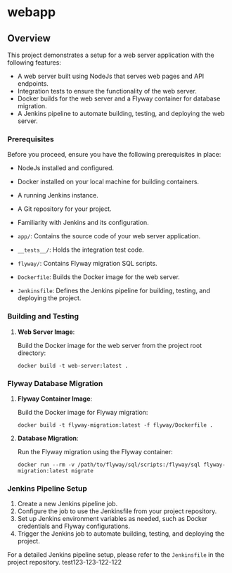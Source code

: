 # webapp

## Overview

This project demonstrates a setup for a web server application with the following features:

- A web server built using NodeJs that serves web pages and API endpoints.
- Integration tests to ensure the functionality of the web server.
- Docker builds for the web server and a Flyway container for database migration.
- A Jenkins pipeline to automate building, testing, and deploying the web server.

### Prerequisites

Before you proceed, ensure you have the following prerequisites in place:

- NodeJs installed and configured.
- Docker installed on your local machine for building containers.
- A running Jenkins instance.
- A Git repository for your project.
- Familiarity with Jenkins and its configuration.


- `app/`: Contains the source code of your web server application.
- `__tests__/`: Holds the integration test code.
- `flyway/`: Contains Flyway migration SQL scripts.
- `Dockerfile`: Builds the Docker image for the web server.
- `Jenkinsfile`: Defines the Jenkins pipeline for building, testing, and deploying the project.

### Building and Testing

1. **Web Server Image**:

   Build the Docker image for the web server from the project root directory:

   ```shell
   docker build -t web-server:latest .
   ```

### Flyway Database Migration

1. **Flyway Container Image**:

   Build the Docker image for Flyway migration:

   ```shell
   docker build -t flyway-migration:latest -f flyway/Dockerfile .
   ```

2. **Database Migration**:

   Run the Flyway migration using the Flyway container:

   ```shell
   docker run --rm -v /path/to/flyway/sql/scripts:/flyway/sql flyway-migration:latest migrate
   ```

### Jenkins Pipeline Setup

1. Create a new Jenkins pipeline job.
2. Configure the job to use the Jenkinsfile from your project repository.
3. Set up Jenkins environment variables as needed, such as Docker credentials and Flyway configurations.
4. Trigger the Jenkins job to automate building, testing, and deploying the project.

For a detailed Jenkins pipeline setup, please refer to the `Jenkinsfile` in the project repository.
test123-123-122-122
